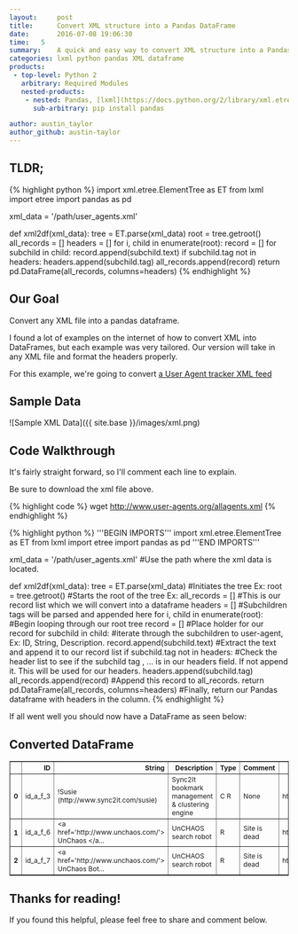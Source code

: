 ```yaml
---
layout:     post
title:      Convert XML structure into a Pandas DataFrame
date:       2016-07-08 19:06:30
time:   5
summary:    A quick and easy way to convert XML structure into a Pandas dataframe with headers.
categories: lxml python pandas XML dataframe
products:
 - top-level: Python 2
   arbitrary: Required Modules
   nested-products:
    - nested: Pandas, [lxml](https://docs.python.org/2/library/xml.etree.elementtree.html)
      sub-arbitrary: pip install pandas

author: austin_taylor
author_github: austin-taylor
---
```


TLDR;
-----

{% highlight python %}
import xml.etree.ElementTree as ET
from lxml import etree
import pandas as pd

xml_data = '/path/user_agents.xml'

def xml2df(xml_data):
    tree = ET.parse(xml_data)
    root = tree.getroot()
    all_records = []
    headers = []
    for i, child in enumerate(root):
        record = []
        for subchild in child:
            record.append(subchild.text)
            if subchild.tag not in headers:
                headers.append(subchild.tag)
        all_records.append(record)
    return pd.DataFrame(all_records, columns=headers)
{% endhighlight %}

Our Goal
---
Convert any XML file into a pandas dataframe.

I found a lot of examples on the internet of how to convert XML into DataFrames, but each example was very tailored. Our version will take in any XML file and format the headers properly.

For this example, we're going to convert [a User Agent tracker XML feed](http://www.user-agents.org/allagents.xml)

Sample Data
-----------
![Sample XML Data]({{ site.base }}/images/xml.png)


Code Walkthrough
----------------

It's fairly straight forward, so I'll comment each line to explain.

Be sure to download the xml file above. 

{% highlight code %}
wget http://www.user-agents.org/allagents.xml
{% endhighlight %}


{% highlight python %}
'''BEGIN IMPORTS'''
import xml.etree.ElementTree as ET
from lxml import etree
import pandas as pd
'''END IMPORTS'''

xml_data = '/path/user_agents.xml' #Use the path where the xml data is located.

def xml2df(xml_data):
    tree = ET.parse(xml_data) #Initiates the tree Ex: <user-agents>
    root = tree.getroot() #Starts the root of the tree Ex: <user-agent>
    all_records = [] #This is our record list which we will convert into a dataframe
    headers = [] #Subchildren tags will be parsed and appended here
    for i, child in enumerate(root): #Begin looping through our root tree
        record = [] #Place holder for our record
        for subchild in child: #iterate through the subchildren to user-agent, Ex: ID, String, Description.
            record.append(subchild.text) #Extract the text and append it to our record list
            if subchild.tag not in headers: #Check the header list to see if the subchild tag <ID>, <String>... is in our headers field. If not append it. This will be used for our headers.
                headers.append(subchild.tag)
        all_records.append(record) #Append this record to all_records.
    return pd.DataFrame(all_records, columns=headers) #Finally, return our Pandas dataframe with headers in the column.
{% endhighlight %}

If all went well you should now have a DataFrame as seen below:

Converted DataFrame
-------------------
<table border="1" class="dataframe" style="font-size:12px">
  <thead>
    <tr style="text-align: right;">
      <th></th>
      <th>ID</th>
      <th>String</th>
      <th>Description</th>
      <th>Type</th>
      <th>Comment</th>
      <th>Link1</th>
      <th>Link2</th>
    </tr>
  </thead>
  <tbody>
    <tr>
      <th>0</th>
      <td>id_a_f_3</td>
      <td>!Susie (http://www.sync2it.com/susie)</td>
      <td>Sync2It bookmark management &amp; clustering engine</td>
      <td>C R</td>
      <td>None</td>
      <td>http://www.sync2it.com</td>
      <td>None</td>
    </tr>
    <tr>
      <th>1</th>
      <td>id_a_f_6</td>
      <td>&lt;a href='http://www.unchaos.com/'&gt; UnChaos &lt;/a...</td>
      <td>UnCHAOS search robot</td>
      <td>R</td>
      <td>Site is dead</td>
      <td>http://www.unchaos.com/</td>
      <td>None</td>
    </tr>
    <tr>
      <th>2</th>
      <td>id_a_f_7</td>
      <td>&lt;a href='http://www.unchaos.com/'&gt; UnChaos Bot...</td>
      <td>UnCHAOS search robot</td>
      <td>R</td>
      <td>Site is dead</td>
      <td>http://www.unchaos.com/</td>
      <td>None</td>
    </tr>
  </tbody>
</table>


Thanks for reading!
-------------------

If you found this helpful, please feel free to share and comment below.
